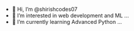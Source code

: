 - 👋 Hi, I’m @shirishcodes07
- 👀 I’m interested in web development and ML ...
- 🌱 I’m currently learning Advanced Python ...



<!---
shirishcodes07/shirishcodes07 is a ✨ special ✨ repository because its `README.md` (this file) appears on your GitHub profile.
You can click the Preview link to take a look at your changes.
--->
